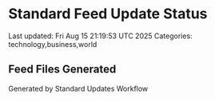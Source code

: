 # Standard Feed Update Status
Last updated: Fri Aug 15 21:19:53 UTC 2025
Categories: technology,business,world

## Feed Files Generated

Generated by Standard Updates Workflow
